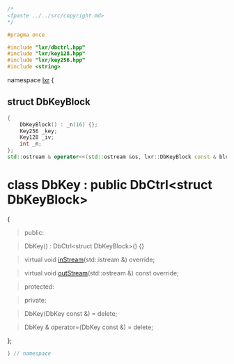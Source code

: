 ```cpp

/*
<fpaste ../../src/copyright.md>
*/

#pragma once

#include "lxr/dbctrl.hpp"
#include "lxr/key128.hpp"
#include "lxr/key256.hpp"
#include <string>
````

namespace [lxr](namespace.list) {

## struct DbKeyBlock
```c++
{
    DbKeyBlock() : _n(16) {};
    Key256 _key;
    Key128 _iv;
    int _n;
};
std::ostream & operator<<(std::ostream &os, lxr::DbKeyBlock const & block);
```

# class DbKey : public DbCtrl&lt;struct DbKeyBlock&gt;

{

>public:

>DbKey() : DbCtrl&lt;struct DbKeyBlock&gt;() {}

>virtual void [inStream](dbkey_functions.cpp.md)(std::istream &) override;

>virtual void [outStream](dbkey_functions.cpp.md)(std::ostream &) const override;

>protected:

>private:

>DbKey(DbKey const &) = delete;

>DbKey & operator=(DbKey const &) = delete;

};

```cpp
} // namespace
```
